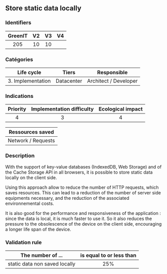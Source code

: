 ## Store static data locally

### Identifiers

| GreenIT | V2  | V3  |  V4  |
|:-------:|:---:|:---:|:----:|
|  205    | 10  | 10  |      |

### Catégories

|    Life cycle     |   Tiers    |      Responsible      |
|:-----------------:|:----------:|:---------------------:|
| 3. Implementation | Datacenter | Architect / Developer |

### Indications

| Priority | Implementation difficulty | Ecological impact |
|:--------:|:-------------------------:|:-----------------:|
|    4     |             3             |         4         |

|  Ressources saved  |
|:------------------:|
| Network / Requests |

### Description

With the support of key-value databases (IndexedDB, Web Storage) and of the Cache Storage API in all browsers, it is 
possible to store static data locally on the client side.

Using this approach allow to reduce the number of HTTP requests, which saves resources. This can lead to a reduction of 
the number of server side equipments necessary, and the reduction of the associated environnemental costs.

It is also good for the performance and responsiveness of the application : since the data is local, it is much faster 
to use it. So it also reduces the pressure to the obsolescence of the device on the client side, encouraging 
a longer life span of the device.

### Validation rule

| The number of ...             | is equal to or less than |  
|-------------------------------|:------------------------:|
| static data non saved locally |           25%            |

